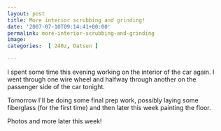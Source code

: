 ```yaml
---
layout: post
title: More interior scrubbing and grinding!
date: '2007-07-10T09:14:41+00:00'
permalink: more-interior-scrubbing-and-grinding
image: 
categories:  [ 240z, Datsun ]

---
```

I spent some time this evening working on the interior of the car again. I went through one wire wheel and halfway through another on the passenger side of the car tonight.

Tomorrow I'll be doing some final prep work, possibly laying some fiberglass (for the first time) and then later this week painting the floor.

Photos and more later this week!

